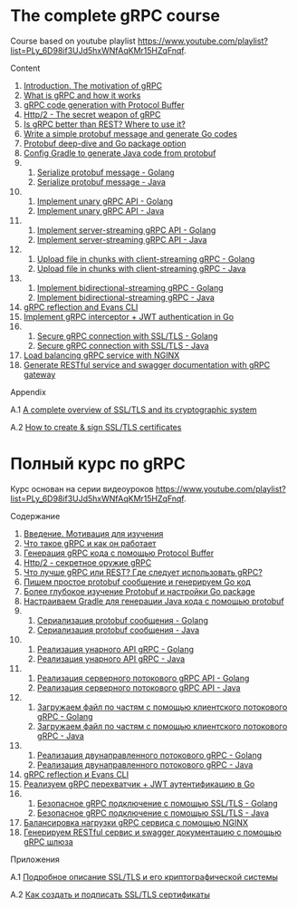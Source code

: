 # The complete gRPC course

Course based on youtube playlist
https://www.youtube.com/playlist?list=PLy_6D98if3UJd5hxWNfAqKMr15HZqFnqf.

Content

1. [Introduction. The motivation of gRPC](lecture1_eng.md)
2. [What is gRPC and how it works](lecture2_eng.md)
3. [gRPC code generation with Protocol Buffer](lecture3_eng.md)
4. [Http/2 - The secret weapon of gRPC](lecture4_eng.md)
5. [Is gRPC better than REST? Where to use it?](lecture5_eng.md)
6. [Write a simple protobuf message and generate Go codes](lecture6_eng.md)
7. [Protobuf deep-dive and Go package option](lecture7_eng.md)
8. [Config Gradle to generate Java code from protobuf](lecture8_eng.md)
9.
   1. [Serialize protobuf message - Golang](lecture9.1_eng.md)
   2. [Serialize protobuf message - Java](lecture9.2_eng.md)
10. 
    1. [Implement unary gRPC API - Golang](lecture10.1_eng.md)
    2. [Implement unary gRPC API - Java](lecture10.2_eng.md) 
11. 
    1. [Implement server-streaming gRPC API - Golang](lecture11.1_eng.md)
    2. [Implement server-streaming gRPC API - Java](lecture11.2_eng.md)
12. 
    1. [Upload file in chunks with client-streaming gRPC - Golang](lecture12.1_eng.md)
    2. [Upload file in chunks with client-streaming gRPC - Java](lecture12.2_eng.md)
13. 
    1. [Implement bidirectional-streaming gRPC - Golang](lecture13.1_eng.md)
    2. [Implement bidirectional-streaming gRPC - Java](lecture13.2_eng.md)
14. [gRPC reflection and Evans CLI](lecture14_eng.md)
15. [Implement gRPC interceptor + JWT authentication in Go](lecture15_eng.md)
16. 
    1. [Secure gRPC connection with SSL/TLS - Golang](lecture16.1_eng.md)
    2. [Secure gRPC connection with SSL/TLS - Java](lecture16.1_eng.md)
17. [Load balancing gRPC service with NGINX](lecture17_eng.md)
18. [Generate RESTful service and swagger documentation with gRPC gateway](lecture18_eng.md)

Appendix

A.1 [A complete overview of SSL/TLS and its cryptographic system](SSL_TLS_lecture_eng.md)

A.2 [How to create & sign SSL/TLS certificates](create_SSL_TLS_certificates_eng.md)

# Полный курс по gRPC
Курс основан на серии видеоуроков
https://www.youtube.com/playlist?list=PLy_6D98if3UJd5hxWNfAqKMr15HZqFnqf.

Содержание

1. [Введение. Мотивация для изучения](lecture1_rus.md)
2. [Что такое gRPC и как он работает](lecture2_rus.md)
3. [Генерация gRPC кода с помощью Protocol Buffer](lecture3_rus.md)
4. [Http/2 - секретное оружие gRPC](lecture4_rus.md)
5. [Что лучше gRPC или REST? Где следует использовать gRPC?](lecture5_rus.md)
6. [Пишем простое protobuf сообщение и генерируем Go код](lecture6_rus.md)
7. [Более глубокое изучение Protobuf и настройки Go package](lecture7_rus.md)
8. [Настраиваем Gradle для генерации Java кода с помощью protobuf](lecture8_rus.md)
9.
    1. [Сериализация protobuf сообщения - Golang](lecture9.1_rus.md)
    2. [Сериализация protobuf сообщения - Java](lecture9.2_rus.md)
10. 
    1. [Реализация унарного API gRPC - Golang](lecture10.1_rus.md)
    2. [Реализация унарного API gRPC - Java](lecture10.2_rus.md)
11. 
    1. [Реализация серверного потокового gRPC API - Golang](lecture11.1_rus.md)
    2. [Реализация серверного потокового gRPC API - Java](lecture11.2_rus.md)
12. 
    1. [Загружаем файл по частям с помощью клиентского потокового gRPC - Golang](lecture12.1_rus.md)
    2. [Загружаем файл по частям с помощью клиентского потокового gRPC - Java](lecture12.2_rus.md)
13. 
    1. [Реализация двунаправленного потокового gRPC - Golang](lecture13.1_rus.md)
    2. [Реализация двунаправленного потокового gRPC - Java](lecture13.2_rus.md)
14. [gRPC reflection и Evans CLI](lecture14_rus.md)
15. [Реализуем gRPC перехватчик + JWT аутентификацию в Go](lecture15_rus.md)
16.
    1. [Безопасное gRPC подключение с помощью SSL/TLS - Golang](lecture16.1_rus.md)
    2. [Безопасное gRPC подключение с помощью SSL/TLS - Java](lecture16.1_rus.md)
17. [Балансировка нагрузки gRPC сервиса с помощью NGINX](lecture17_rus.md)
18. [Генерируем RESTful сервис и swagger документацию с помощью gRPC шлюза](lecture18_rus.md)

Приложения

A.1 [Подробное описание SSL/TLS и его криптографической системы](SSL_TLS_lecture_rus.md)

A.2 [Как создать и подписать SSL/TLS сертификаты](create_SSL_TLS_certificates_rus.md)
